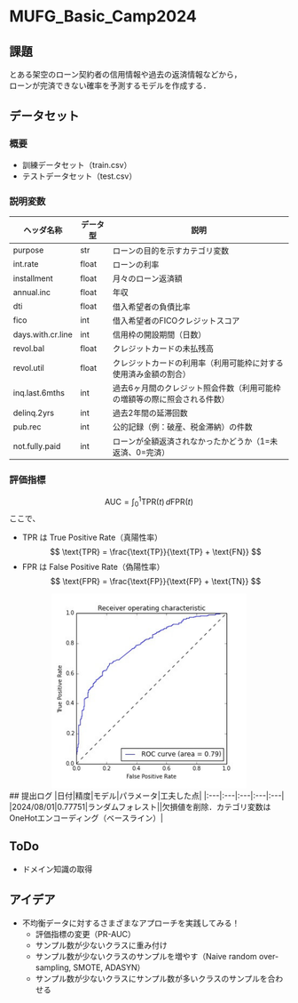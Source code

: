 # MUFG_Basic_Camp2024


## 課題
とある架空のローン契約者の信用情報や過去の返済情報などから，<br>
ローンが完済できない確率を予測するモデルを作成する．

## データセット
### 概要
- 訓練データセット（train.csv）
- テストデータセット（test.csv）
### 説明変数
| ヘッダ名称              | データ型 | 説明                                                                 |
|-----------------------|---------|--------------------------------------------------------------------|
| purpose               | str     | ローンの目的を示すカテゴリ変数                                                   |
| int.rate              | float   | ローンの利率                                                            |
| installment           | float   | 月々のローン返済額                                                         |
| annual.inc            | float   | 年収                                                                |
| dti                   | float   | 借入希望者の負債比率                                                       |
| fico                  | int     | 借入希望者のFICOクレジットスコア                                              |
| days.with.cr.line     | int     | 信用枠の開設期間（日数）                                                    |
| revol.bal             | float   | クレジットカードの未払残高                                                     |
| revol.util            | float   | クレジットカードの利用率（利用可能枠に対する使用済み金額の割合）                               |
| inq.last.6mths        | int     | 過去6ヶ月間のクレジット照会件数（利用可能枠の増額等の際に照会される件数）                               |
| delinq.2yrs           | int     | 過去2年間の延滞回数                                                       |
| pub.rec               | int     | 公的記録（例：破産、税金滞納）の件数                                             |
| not.fully.paid        | int     | ローンが全額返済されなかったかどうか（1=未返済、0=完済）                                   |

### 評価指標
$$\text{AUC} = \int_{0}^{1} \text{TPR}(t) \, d\text{FPR}(t)$$
ここで、
- TPR は True Positive Rate（真陽性率）
$$
\text{TPR} = \frac{\text{TP}}{\text{TP} + \text{FN}}
$$
- FPR は False Positive Rate（偽陽性率）
$$
\text{FPR} = \frac{\text{FP}}{\text{FP} + \text{TN}}
$$

<div style="text-align: center;">
  <img src="./img/img.jpg" alt="pAUC" width="350" height="350">
</div>
## 提出ログ
|日付|精度|モデル|パラメータ|工夫した点|
|:---|:---|:---|:---|:---|
|2024/08/01|0.77751|ランダムフォレスト||欠損値を削除．カテゴリ変数はOneHotエンコーディング（ベースライン）|

## ToDo
- ドメイン知識の取得

## アイデア
- 不均衡データに対するさまざまなアプローチを実践してみる！
  - 評価指標の変更（PR-AUC）
  - サンプル数が少ないクラスに重み付け
  - サンプル数が少ないクラスのサンプルを増やす（Naive random over-sampling, SMOTE, ADASYN）
  - サンプル数が少ないクラスにサンプル数が多いクラスのサンプルを合わせる